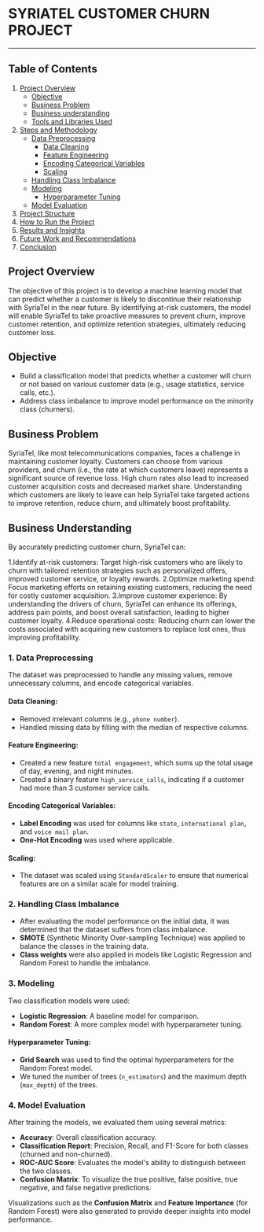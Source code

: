 # SYRIATEL CUSTOMER CHURN PROJECT
______________________________________________________________________

## Table of Contents

1. [Project Overview](#Project-Overview)
   - [Objective](#Objective)
   - [Business Problem](#Business-Problem)
   - [Business understanding ](#Business-Understanding)
   - [Tools and Libraries Used](#tools-and-libraries-used)
2. [Steps and Methodology](#steps-and-methodology)
   - [Data Preprocessing](#data-preprocessing)
     - [Data Cleaning](#data-cleaning)
     - [Feature Engineering](#feature-engineering)
     - [Encoding Categorical Variables](#encoding-categorical-variables)
     - [Scaling](#scaling)
   - [Handling Class Imbalance](#handling-class-imbalance)
   - [Modeling](#modeling)
     - [Hyperparameter Tuning](#hyperparameter-tuning)
   - [Model Evaluation](#model-evaluation)
3. [Project Structure](#project-structure)
4. [How to Run the Project](#how-to-run-the-project)
5. [Results and Insights](#results-and-insights)
6. [Future Work and Recommendations](#future-work-and-recommendations)
7. [Conclusion](#conclusion)



## Project Overview
The objective of this project is to develop a machine learning model that can predict whether a customer is likely to discontinue their relationship with SyriaTel in the near future. By identifying at-risk customers, the model will enable SyriaTel to take proactive measures to prevent churn, improve customer retention, and optimize retention strategies, ultimately reducing customer loss.

## Objective
- Build a classification model that predicts whether a customer will churn or not based on various customer data (e.g., usage statistics, service calls, etc.).
- Address class imbalance to improve model performance on the minority class (churners).


## Business Problem
SyriaTel, like most telecommunications companies, faces a challenge in maintaining customer loyalty. Customers can choose from various providers, and churn (i.e., the rate at which customers leave) represents a significant source of revenue loss. High churn rates also lead to increased customer acquisition costs and decreased market share. Understanding which customers are likely to leave can help SyriaTel take targeted actions to improve retention, reduce churn, and ultimately boost profitability.

## Business Understanding
By accurately predicting customer churn, SyriaTel can:

1.Identify at-risk customers: Target high-risk customers who are likely to churn with tailored retention strategies such as personalized offers, improved customer service, or loyalty rewards.
2.Optimize marketing spend: Focus marketing efforts on retaining existing customers, reducing the need for costly customer acquisition.
3.Improve customer experience: By understanding the drivers of churn, SyriaTel can enhance its offerings, address pain points, and boost overall satisfaction, leading to higher customer loyalty.
4.Reduce operational costs: Reducing churn can lower the costs associated with acquiring new customers to replace lost ones, thus improving profitability.

### 1. **Data Preprocessing**

The dataset was preprocessed to handle any missing values, remove unnecessary columns, and encode categorical variables.

#### Data Cleaning:
- Removed irrelevant columns (e.g., `phone number`).
- Handled missing data by filling with the median of respective columns.

#### Feature Engineering:
- Created a new feature `total engagement`, which sums up the total usage of day, evening, and night minutes.
- Created a binary feature `high_service_calls`, indicating if a customer had more than 3 customer service calls.

#### Encoding Categorical Variables:
- **Label Encoding** was used for columns like `state`, `international plan`, and `voice mail plan`.
- **One-Hot Encoding** was used where applicable.

#### Scaling:
- The dataset was scaled using `StandardScaler` to ensure that numerical features are on a similar scale for model training.

### 2. **Handling Class Imbalance**
- After evaluating the model performance on the initial data, it was determined that the dataset suffers from class imbalance.
- **SMOTE** (Synthetic Minority Over-sampling Technique) was applied to balance the classes in the training data.
- **Class weights** were also applied in models like Logistic Regression and Random Forest to handle the imbalance.

### 3. **Modeling**

Two classification models were used:
- **Logistic Regression**: A baseline model for comparison.
- **Random Forest**: A more complex model with hyperparameter tuning.

#### Hyperparameter Tuning:
- **Grid Search** was used to find the optimal hyperparameters for the Random Forest model.
- We tuned the number of trees (`n_estimators`) and the maximum depth (`max_depth`) of the trees.

### 4. **Model Evaluation**

After training the models, we evaluated them using several metrics:
- **Accuracy**: Overall classification accuracy.
- **Classification Report**: Precision, Recall, and F1-Score for both classes (churned and non-churned).
- **ROC-AUC Score**: Evaluates the model's ability to distinguish between the two classes.
- **Confusion Matrix**: To visualize the true positive, false positive, true negative, and false negative predictions.

Visualizations such as the **Confusion Matrix** and **Feature Importance** (for Random Forest) were also generated to provide deeper insights into model performance.


